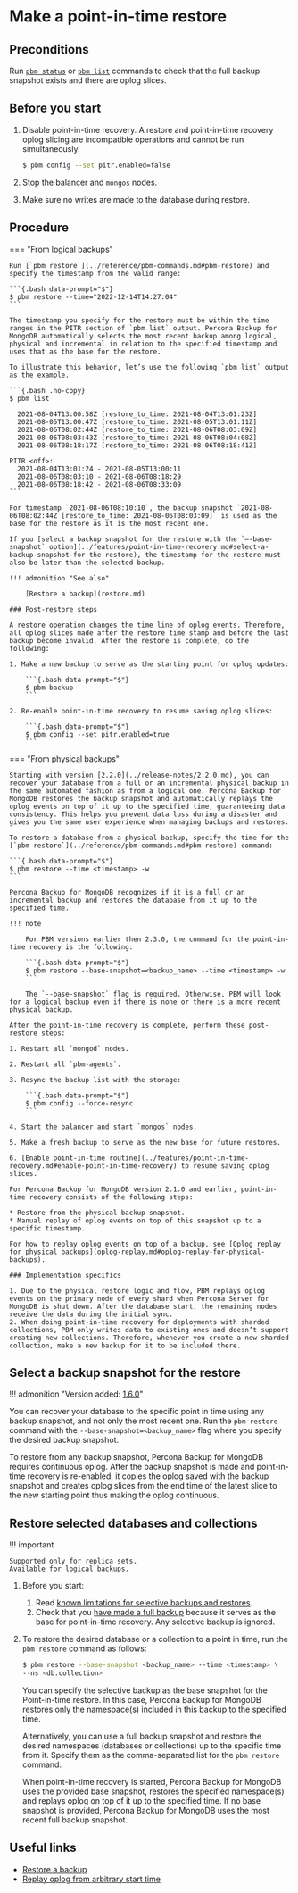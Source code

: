 # Make a point-in-time restore

## Preconditions

Run [`pbm status`](../reference/pbm-commands.md#pbm-status) or [`pbm list`](../reference/pbm-commands.md#pbm-list) commands to check that the full backup snapshot exists and there are oplog slices.

## Before you start

1. Disable point-in-time recovery. A restore and point-in-time recovery oplog slicing are incompatible operations and cannot be run simultaneously. 

    ```{.bash data-prompt="$"}
    $ pbm config --set pitr.enabled=false
    ```

2. Stop the balancer and `mongos` nodes.
3. Make sure no writes are made to the database during restore. 

## Procedure

=== "From logical backups" 

    Run [`pbm restore`](../reference/pbm-commands.md#pbm-restore) and specify the timestamp from the valid range:    

    ```{.bash data-prompt="$"}
    $ pbm restore --time="2022-12-14T14:27:04"
    ```    

    The timestamp you specify for the restore must be within the time ranges in the PITR section of `pbm list` output. Percona Backup for MongoDB automatically selects the most recent backup among logical, physical and incremental in relation to the specified timestamp and uses that as the base for the restore.    

    To illustrate this behavior, let’s use the following `pbm list` output as the example.     

    ```{.bash .no-copy}
    $ pbm list    

      2021-08-04T13:00:58Z [restore_to_time: 2021-08-04T13:01:23Z]
      2021-08-05T13:00:47Z [restore_to_time: 2021-08-05T13:01:11Z]
      2021-08-06T08:02:44Z [restore_to_time: 2021-08-06T08:03:09Z]
      2021-08-06T08:03:43Z [restore_to_time: 2021-08-06T08:04:08Z]
      2021-08-06T08:18:17Z [restore_to_time: 2021-08-06T08:18:41Z]    

    PITR <off>:
      2021-08-04T13:01:24 - 2021-08-05T13:00:11
      2021-08-06T08:03:10 - 2021-08-06T08:18:29
      2021-08-06T08:18:42 - 2021-08-06T08:33:09
    ```    

    For timestamp `2021-08-06T08:10:10`, the backup snapshot `2021-08-06T08:02:44Z [restore_to_time: 2021-08-06T08:03:09]` is used as the base for the restore as it is the most recent one.    

    If you [select a backup snapshot for the restore with the `–-base-snapshot` option](../features/point-in-time-recovery.md#select-a-backup-snapshot-for-the-restore), the timestamp for the restore must also be later than the selected backup.    

    !!! admonition "See also"    

        [Restore a backup](restore.md)    

    ### Post-restore steps    

    A restore operation changes the time line of oplog events. Therefore, all oplog slices made after the restore time stamp and before the last backup become invalid. After the restore is complete, do the following:    

    1. Make a new backup to serve as the starting point for oplog updates:    

        ```{.bash data-prompt="$"}
        $ pbm backup
        ```    

    2. Re-enable point-in-time recovery to resume saving oplog slices:    

        ```{.bash data-prompt="$"}
        $ pbm config --set pitr.enabled=true
        ```

=== "From physical backups"

    Starting with version [2.2.0](../release-notes/2.2.0.md), you can recover your database from a full or an incremental physical backup in the same automated fashion as from a logical one. Percona Backup for MongoDB restores the backup snapshot and automatically replays the oplog events on top of it up to the specified time, guaranteeing data consistency. This helps you prevent data loss during a disaster and gives you the same user experience when managing backups and restores.    

    To restore a database from a physical backup, specify the time for the [`pbm restore`](../reference/pbm-commands.md#pbm-restore) command:    

    ```{.bash data-prompt="$"}
    $ pbm restore --time <timestamp> -w
    ```    

    Percona Backup for MongoDB recognizes if it is a full or an incremental backup and restores the database from it up to the specified time.     

    !!! note    

        For PBM versions earlier then 2.3.0, the command for the point-in-time recovery is the following:
        
        ```{.bash data-prompt="$"}
        $ pbm restore --base-snapshot=<backup_name> --time <timestamp> -w 
        ```

        The `--base-snapshot` flag is required. Otherwise, PBM will look for a logical backup even if there is none or there is a more recent physical backup.    

    After the point-in-time recovery is complete, perform these post-restore steps:    

    1. Restart all `mongod` nodes.    

    2. Restart all `pbm-agents`.    

    3. Resync the backup list with the storage:    

        ```{.bash data-prompt="$"}
        $ pbm config --force-resync
        ```    

    4. Start the balancer and start `mongos` nodes.    

    5. Make a fresh backup to serve as the new base for future restores.    

    6. [Enable point-in-time routine](../features/point-in-time-recovery.md#enable-point-in-time-recovery) to resume saving oplog slices.    

    For Percona Backup for MongoDB version 2.1.0 and earlier, point-in-time recovery consists of the following steps:    

    * Restore from the physical backup snapshot.
    * Manual replay of oplog events on top of this snapshot up to a specific timestamp.    

    For how to replay oplog events on top of a backup, see [Oplog replay for physical backups](oplog-replay.md#oplog-replay-for-physical-backups).

    ### Implementation specifics

    1. Due to the physical restore logic and flow, PBM replays oplog events on the primary node of every shard when Percona Server for MongoDB is shut down. After the database start, the remaining nodes receive the data during the initial sync.
    2. When doing point-in-time recovery for deployments with sharded collections, PBM only writes data to existing ones and doesn’t support creating new collections. Therefore, whenever you create a new sharded collection, make a new backup for it to be included there.

## Select a backup snapshot for the restore

!!! admonition "Version added: [1.6.0](../release-notes/1.6.0.md)"

You can recover your database to the specific point in time using any backup snapshot, and not only the most recent one. Run the `pbm restore` command with the `--base-snapshot=<backup_name>` flag where you specify the desired backup snapshot.

To restore from any backup snapshot, Percona Backup for MongoDB requires continuous oplog. After the backup snapshot is made and point-in-time recovery is re-enabled, it copies the oplog saved with the backup snapshot and creates oplog slices from the end time of the latest slice to the new starting point thus making the oplog continuous.


## Restore selected databases and collections

!!! important

    Supported only for replica sets.
    Available for logical backups.

1. Before you start:

    1. Read [known limitations for selective backups and restores](../features/selective-backup.md#known-limitations-of-selective-backups-and-restores).
    2. Check that you [have made a full backup](start-backup.md#make-a-backup) because it serves as the base for point-in-time recovery. Any selective backup is ignored.

2. To restore the desired database or a collection to a point in time, run the ``pbm restore`` command as follows:

    ```{.bash data-prompt="$"}
    $ pbm restore --base-snapshot <backup_name> --time <timestamp> \
    --ns <db.collection>
    ```

    You can specify the selective backup as the base snapshot for the Point-in-time restore. In this case, Percona Backup for MongoDB restores only the namespace(s) included in this backup to the specified time.    

    Alternatively, you can use a full backup snapshot and restore the desired namespaces (databases or collections) up to the specific time from it. Specify them as the comma-separated list for the `pbm restore` command.    

    When point-in-time recovery is started, Percona Backup for MongoDB uses the provided base snapshot, restores the specified namespace(s) and replays oplog on top of it up to the specified time. If no base snapshot is provided, Percona Backup for MongoDB uses the most recent full backup snapshot.

## Useful links

* [Restore a backup](restore.md)
* [Replay oplog from arbitrary start time](oplog-replay.md)



